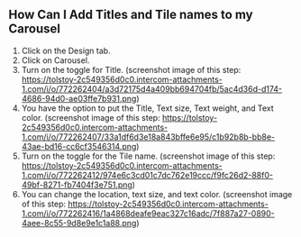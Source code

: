 ## How Can I Add Titles and Tile names to my Carousel


1. Click on the Design tab.
2. Click on Carousel.
3. Turn on the toggle for Title. (screenshot image of this step: https://tolstoy-2c549356d0c0.intercom-attachments-1.com/i/o/772262404/a3d72175d4a409bb694704fb/5ac4d36d-d174-4686-94d0-ae03ffe7b931.png)
4. You have the option to put the Title, Text size, Text weight, and Text color. (screenshot image of this step: https://tolstoy-2c549356d0c0.intercom-attachments-1.com/i/o/772262407/33a1df6d3e18a843bffe6e95/c1b92b8b-bb8e-43ae-bd16-cc6cf3546314.png)
5. Turn on the toggle for the Tile name. (screenshot image of this step: https://tolstoy-2c549356d0c0.intercom-attachments-1.com/i/o/772262412/974e6c3cd01c7dc762e19ccc/f9fc26d2-88f0-49bf-8271-fb7404f3e751.png)
6. You can change the location, text size, and text color. (screenshot image of this step: https://tolstoy-2c549356d0c0.intercom-attachments-1.com/i/o/772262416/1a4868deafe9eac327c16adc/7f887a27-0890-4aee-8c55-9d8e9e1c1a88.png)
